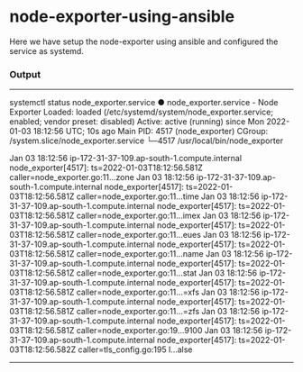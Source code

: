 # node-exporter-using-ansible

Here we have setup the node-exporter using ansible and configured the service as systemd.


### Output
---
 systemctl status node_exporter.service 
● node_exporter.service - Node Exporter
   Loaded: loaded (/etc/systemd/system/node_exporter.service; enabled; vendor preset: disabled)
   Active: active (running) since Mon 2022-01-03 18:12:56 UTC; 10s ago
 Main PID: 4517 (node_exporter)
   CGroup: /system.slice/node_exporter.service
           └─4517 /usr/local/bin/node_exporter

Jan 03 18:12:56 ip-172-31-37-109.ap-south-1.compute.internal node_exporter[4517]: ts=2022-01-03T18:12:56.581Z caller=node_exporter.go:11...zone
Jan 03 18:12:56 ip-172-31-37-109.ap-south-1.compute.internal node_exporter[4517]: ts=2022-01-03T18:12:56.581Z caller=node_exporter.go:11...time
Jan 03 18:12:56 ip-172-31-37-109.ap-south-1.compute.internal node_exporter[4517]: ts=2022-01-03T18:12:56.581Z caller=node_exporter.go:11...imex
Jan 03 18:12:56 ip-172-31-37-109.ap-south-1.compute.internal node_exporter[4517]: ts=2022-01-03T18:12:56.581Z caller=node_exporter.go:11...eues
Jan 03 18:12:56 ip-172-31-37-109.ap-south-1.compute.internal node_exporter[4517]: ts=2022-01-03T18:12:56.581Z caller=node_exporter.go:11...name
Jan 03 18:12:56 ip-172-31-37-109.ap-south-1.compute.internal node_exporter[4517]: ts=2022-01-03T18:12:56.581Z caller=node_exporter.go:11...stat
Jan 03 18:12:56 ip-172-31-37-109.ap-south-1.compute.internal node_exporter[4517]: ts=2022-01-03T18:12:56.581Z caller=node_exporter.go:11...=xfs
Jan 03 18:12:56 ip-172-31-37-109.ap-south-1.compute.internal node_exporter[4517]: ts=2022-01-03T18:12:56.581Z caller=node_exporter.go:11...=zfs
Jan 03 18:12:56 ip-172-31-37-109.ap-south-1.compute.internal node_exporter[4517]: ts=2022-01-03T18:12:56.581Z caller=node_exporter.go:19...9100
Jan 03 18:12:56 ip-172-31-37-109.ap-south-1.compute.internal node_exporter[4517]: ts=2022-01-03T18:12:56.582Z caller=tls_config.go:195 l...alse

---
